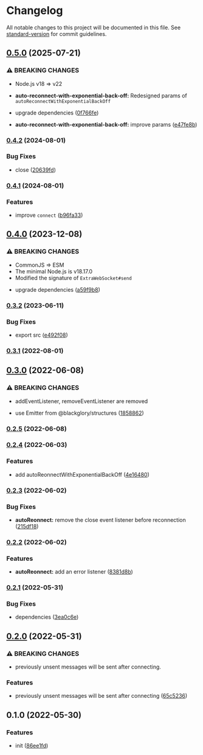 # Changelog

All notable changes to this project will be documented in this file. See [standard-version](https://github.com/conventional-changelog/standard-version) for commit guidelines.

## [0.5.0](https://github.com/BlackGlory/extra-websocket/compare/v0.4.2...v0.5.0) (2025-07-21)


### ⚠ BREAKING CHANGES

* Node.js v18 => v22
* **auto-reconnect-with-exponential-back-off:** Redesigned params of `autoReconnectWithExponentialBackOff`

* upgrade dependencies ([0f766fe](https://github.com/BlackGlory/extra-websocket/commit/0f766fe92638d488ed5b9160a581c145f18812ec))
* **auto-reconnect-with-exponential-back-off:** improve params ([e47fe8b](https://github.com/BlackGlory/extra-websocket/commit/e47fe8baba98cd0c39f775e78c8997aa60a001d2))

### [0.4.2](https://github.com/BlackGlory/extra-websocket/compare/v0.4.1...v0.4.2) (2024-08-01)


### Bug Fixes

* close ([20639fd](https://github.com/BlackGlory/extra-websocket/commit/20639fd872b2f94ac4e6f8ce358a02eefda1c21a))

### [0.4.1](https://github.com/BlackGlory/extra-websocket/compare/v0.4.0...v0.4.1) (2024-08-01)


### Features

* improve `connect` ([b96fa33](https://github.com/BlackGlory/extra-websocket/commit/b96fa33eaadabec67140e356274c64913b1af6a2))

## [0.4.0](https://github.com/BlackGlory/extra-websocket/compare/v0.3.2...v0.4.0) (2023-12-08)


### ⚠ BREAKING CHANGES

- CommonJS => ESM
- The minimal Node.js is v18.17.0
- Modified the signature of `ExtraWebSocket#send`

* upgrade dependencies ([a59f9b8](https://github.com/BlackGlory/extra-websocket/commit/a59f9b8f67a4423dcb304006fac70defbc5f7484))

### [0.3.2](https://github.com/BlackGlory/extra-websocket/compare/v0.3.1...v0.3.2) (2023-06-11)


### Bug Fixes

* export src ([e492f08](https://github.com/BlackGlory/extra-websocket/commit/e492f08e4eb31b02b2cea999c92ed1f9fe3041c6))

### [0.3.1](https://github.com/BlackGlory/extra-websocket/compare/v0.3.0...v0.3.1) (2022-08-01)

## [0.3.0](https://github.com/BlackGlory/extra-websocket/compare/v0.2.5...v0.3.0) (2022-06-08)


### ⚠ BREAKING CHANGES

* addEventListener, removeEventListener are removed

* use Emitter from @blackglory/structures ([1858862](https://github.com/BlackGlory/extra-websocket/commit/1858862bfa5a0d709dc4a87a8c122da4e12eb479))

### [0.2.5](https://github.com/BlackGlory/extra-websocket/compare/v0.2.4...v0.2.5) (2022-06-08)

### [0.2.4](https://github.com/BlackGlory/extra-websocket/compare/v0.2.3...v0.2.4) (2022-06-03)


### Features

* add autoReonnectWithExponentialBackOff ([4e16480](https://github.com/BlackGlory/extra-websocket/commit/4e16480c0e0dd53ac2d9a726944f7f10cf25d3e0))

### [0.2.3](https://github.com/BlackGlory/extra-websocket/compare/v0.2.2...v0.2.3) (2022-06-02)


### Bug Fixes

* **autoReonnect:** remove the close event listener before reconnection ([215df18](https://github.com/BlackGlory/extra-websocket/commit/215df188257f7a7ef9f12b200325826141dffc97))

### [0.2.2](https://github.com/BlackGlory/extra-websocket/compare/v0.2.1...v0.2.2) (2022-06-02)


### Features

* **autoReonnect:** add an error listener ([8381d8b](https://github.com/BlackGlory/extra-websocket/commit/8381d8ba6ff2b75a3268d542f40c38b0e07c21e4))

### [0.2.1](https://github.com/BlackGlory/extra-websocket/compare/v0.2.0...v0.2.1) (2022-05-31)


### Bug Fixes

* dependencies ([3ea0c6e](https://github.com/BlackGlory/extra-websocket/commit/3ea0c6e0255088e2544453548033db07113bbfd0))

## [0.2.0](https://github.com/BlackGlory/extra-websocket/compare/v0.1.0...v0.2.0) (2022-05-31)


### ⚠ BREAKING CHANGES

* previously unsent messages will be sent after connecting.

### Features

* previously unsent messages will be sent after connecting ([65c5236](https://github.com/BlackGlory/extra-websocket/commit/65c5236f966a2df72bd099b598f800b604551d24))

## 0.1.0 (2022-05-30)


### Features

* init ([86ee1fd](https://github.com/BlackGlory/extra-websocket/commit/86ee1fd768dd68f7ccea3be04b32fc009beaa76e))
